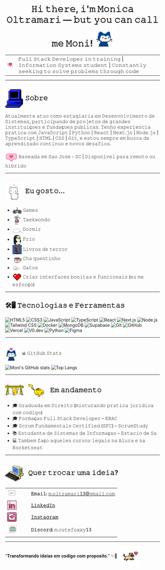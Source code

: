 <h1 align="center">
  𝙷𝚒 𝚝𝚑𝚎𝚛𝚎, 𝚒'𝚖 𝙼𝚘𝚗𝚒𝚌𝚊 𝙾𝚕𝚝𝚛𝚊𝚖𝚊𝚛𝚒 — 𝚋𝚞𝚝 𝚢𝚘𝚞 𝚌𝚊𝚗 𝚌𝚊𝚕𝚕 𝚖𝚎 𝙼𝚘𝚗𝚒!  <img src="https://raw.githubusercontent.com/M-Oltramari/M-Oltramari/main/assets/logo-cat.gif" width="60" />
</h1>


<table align="center">
  <tr>
    <td style="vertical-align: middle;">
      <img src="https://raw.githubusercontent.com/M-Oltramari/M-Oltramari/main/assets/computer-bunny.gif" width="60" />
    </td>
    <td style="padding-left: 10px; vertical-align: middle; font-size: 16px;">
      𝙵𝚞𝚕𝚕 𝚂𝚝𝚊𝚌𝚔 𝙳𝚎𝚟𝚎𝚕𝚘𝚙𝚎𝚛 𝚒𝚗 𝚝𝚛𝚊𝚒𝚗𝚒𝚗𝚐 | 𝙸𝚗𝚏𝚘𝚛𝚖𝚊𝚝𝚒𝚘𝚗 𝚂𝚢𝚜𝚝𝚎𝚖𝚜 𝚜𝚝𝚞𝚍𝚎𝚗𝚝 | 𝙲𝚘𝚗𝚜𝚝𝚊𝚗𝚝𝚕𝚢 𝚜𝚎𝚎𝚔𝚒𝚗𝚐 𝚝𝚘 𝚜𝚘𝚕𝚟𝚎 𝚙𝚛𝚘𝚋𝚕𝚎𝚖𝚜 𝚝𝚑𝚛𝚘𝚞𝚐𝚑 𝚌𝚘𝚍𝚎
    </td>
  </tr>
</table>


---

## <img src="https://raw.githubusercontent.com/M-Oltramari/M-Oltramari/main/assets/computer.gif" width="60" style="vertical-align: middle;" /> 𝚂𝚘𝚋𝚛𝚎

𝙰𝚝𝚞𝚊𝚕𝚖𝚎𝚗𝚝𝚎 𝚊𝚝𝚞𝚘 𝚌𝚘𝚖𝚘 𝚎𝚜𝚝𝚊𝚐𝚒𝚊𝚛𝚒𝚊 𝚎𝚖 𝙳𝚎𝚜𝚎𝚗𝚟𝚘𝚕𝚟𝚒𝚖𝚎𝚗𝚝𝚘 𝚍𝚎 𝚂𝚒𝚜𝚝𝚎𝚖𝚊𝚜, 𝚙𝚊𝚛𝚝𝚒𝚌𝚒𝚙𝚊𝚗𝚍𝚘 𝚍𝚎 𝚙𝚛𝚘𝚓𝚎𝚝𝚘𝚜 𝚍𝚎 𝚐𝚛𝚊𝚗𝚍𝚎𝚜 𝚒𝚗𝚜𝚝𝚒𝚝𝚞𝚒ç𝚘𝚎𝚜 𝚎 𝚏𝚞𝚗𝚍𝚊ç𝚘𝚎𝚜 𝚙𝚞𝚋𝚕𝚒𝚌𝚊𝚜.
𝚃𝚎𝚗𝚑𝚘 𝚎𝚡𝚙𝚎𝚛𝚒𝚎𝚗𝚌𝚒𝚊 𝚙𝚛𝚊𝚝𝚒𝚌𝚊 𝚌𝚘𝚖 𝙹𝚊𝚟𝚊𝚂𝚌𝚛𝚒𝚙𝚝 | 𝙿𝚢𝚝𝚑𝚘𝚗 | 𝚁𝚎𝚊𝚌𝚝 | 𝙽𝚎𝚡𝚝.𝚓𝚜 | 𝙽𝚘𝚍𝚎.𝚓𝚜 | 𝚃𝚢𝚙𝚎𝚂𝚌𝚛𝚒𝚙𝚝 | 𝙷𝚃𝙼𝙻 | 𝙲𝚂𝚂 | 𝙶𝚒𝚝, 𝚎 𝚎𝚜𝚝𝚘𝚞 𝚜𝚎𝚖𝚙𝚛𝚎 𝚎𝚖 𝚋𝚞𝚜𝚌𝚊 𝚍𝚎 𝚊𝚙𝚛𝚎𝚗𝚍𝚒𝚣𝚊𝚍𝚘 𝚌𝚘𝚗𝚝𝚒𝚗𝚞𝚘 𝚎 𝚗𝚘𝚟𝚘𝚜 𝚍𝚎𝚜𝚊𝚏𝚒𝚘𝚜.

<p>
  <img src="https://raw.githubusercontent.com/M-Oltramari/M-Oltramari/main/assets/heart-baloom.gif" width="40" style="vertical-align: middle;" />
  𝙱𝚊𝚜𝚎𝚊𝚍𝚊 𝚎𝚖 𝚂𝚊𝚘 𝙹𝚘𝚜𝚎 - 𝚂𝙲 | 𝙳𝚒𝚜𝚙𝚘𝚗𝚒𝚟𝚎𝚕 𝚙𝚊𝚛𝚊 𝚛𝚎𝚖𝚘𝚝𝚘 𝚘𝚞 𝚑𝚒𝚋𝚛𝚒𝚍𝚘
</p>

---

<h2>
  <img src="https://raw.githubusercontent.com/M-Oltramari/M-Oltramari/main/assets/cat-heart-white.gif" width="60" style="vertical-align: middle;" />
  𝙴𝚞 𝚐𝚘𝚜𝚝𝚘...
</h2>

<ul>
  <li><img src="https://raw.githubusercontent.com/M-Oltramari/M-Oltramari/main/assets/game.gif" width="30" style="vertical-align: middle;" /> 𝙶𝚊𝚖𝚎𝚜

</li>
   <li><img src="https://raw.githubusercontent.com/M-Oltramari/M-Oltramari/main/assets/chun-taek-2.gif" width="30" style="vertical-align: middle;" /> 𝚃𝚊𝚎𝚔𝚠𝚘𝚗𝚍𝚘
</li>
  <li><img src="https://raw.githubusercontent.com/M-Oltramari/M-Oltramari/main/assets/sleep-cat.gif" width="30" style="vertical-align: middle;" /> 𝙳𝚘𝚛𝚖𝚒𝚛</li>
  <li><img src="https://raw.githubusercontent.com/M-Oltramari/M-Oltramari/main/assets/gunter.gif" width="30" style="vertical-align: middle;" /> 𝙵𝚛𝚒𝚘</li>
  <li><img src="https://raw.githubusercontent.com/M-Oltramari/M-Oltramari/main/assets/book.gif" width="30" style="vertical-align: middle;" /> 𝙻𝚒𝚟𝚛𝚘𝚜 𝚍𝚎 𝚝𝚎𝚛𝚛𝚘𝚛</li>
  <li><img src="https://raw.githubusercontent.com/M-Oltramari/M-Oltramari/main/assets/coffee-pixel.gif" width="30" style="vertical-align: middle;" /> 𝙲𝚑𝚊 𝚚𝚞𝚎𝚗𝚝𝚒𝚗𝚑𝚘</li>
  <li><img src="https://raw.githubusercontent.com/M-Oltramari/M-Oltramari/main/assets/cat-heart-1-white.gif" width="30" style="vertical-align: middle;" /> 𝙶𝚊𝚝𝚘𝚜</li>
  <li><img src="https://raw.githubusercontent.com/M-Oltramari/M-Oltramari/main/assets/pixel-heart.gif" width="30" style="vertical-align: middle;" /> 𝙲𝚛𝚒𝚊𝚛 𝚒𝚗𝚝𝚎𝚛𝚏𝚊𝚌𝚎𝚜 𝚋𝚘𝚗𝚒𝚝𝚊𝚜 𝚎 𝚏𝚞𝚗𝚌𝚒𝚘𝚗𝚊𝚒𝚜 (𝚎𝚞 𝚖𝚎 𝚎𝚜𝚏𝚘𝚛ç𝚘)</li>
</ul>


---

## 🛠️🖥️ 𝚃𝚎𝚌𝚗𝚘𝚕𝚘𝚐𝚒𝚊𝚜 𝚎 𝙵𝚎𝚛𝚛𝚊𝚖𝚎𝚗𝚝𝚊𝚜

![HTML5](https://img.shields.io/badge/HTML5-%23E34F26?style=for-the-badge&logo=html5&logoColor=white)
![CSS3](https://img.shields.io/badge/CSS3-%231572B6?style=for-the-badge&logo=css3&logoColor=white)
![JavaScript](https://img.shields.io/badge/JS-%23F7DF1E?style=for-the-badge&logo=javascript&logoColor=black)
![TypeScript](https://img.shields.io/badge/TS-%233178C6?style=for-the-badge&logo=typescript&logoColor=white)
![React](https://img.shields.io/badge/React-%2361DAFB?style=for-the-badge&logo=react&logoColor=white)
![Next.js](https://img.shields.io/badge/Next.js-%23000000?style=for-the-badge&logo=next.js&logoColor=white)
![Node.js](https://img.shields.io/badge/Node.js-%23339933?style=for-the-badge&logo=node.js&logoColor=white)
![Tailwind CSS](https://img.shields.io/badge/Tailwind-%2338B2AC?style=for-the-badge&logo=tailwind-css&logoColor=white)
![Docker](https://img.shields.io/badge/Docker-%232496ED?style=for-the-badge&logo=docker&logoColor=white)
![MongoDB](https://img.shields.io/badge/MongoDB-%2347A248?style=for-the-badge&logo=mongodb&logoColor=white)
![Supabase](https://img.shields.io/badge/Supabase-%2300E091?style=for-the-badge&logo=supabase&logoColor=white)
![Git](https://img.shields.io/badge/Git-%23F05032?style=for-the-badge&logo=git&logoColor=white)
![GitHub](https://img.shields.io/badge/GitHub-%23181717?style=for-the-badge&logo=github&logoColor=white)
![Vercel](https://img.shields.io/badge/Vercel-%23000000?style=for-the-badge&logo=vercel&logoColor=white)
![V0.dev](https://img.shields.io/badge/V0.dev-%23000000?style=for-the-badge&logo=data:image/svg+xml;base64,PHN2ZyB4bWxucz0naHR0cDovL3d3dy53My5vcmcvMjAwMC9zdmcnIHZpZXdCb3g9JzAgMCAzMiAzMic+PHBhdGggZD0nTTI2Ljc3IDBIMTYuNzhsLTMuMjQgNS41TDUuMjQgMCAwIDguMjdMNi42MSAxNmwtNi42MSA3LjczTDcuNTMgMzIgMTYuNzggMjQuMjIgMjUuOTIgMzIgMzIgMjMuNzMgMjUuNCAxNiAzMiA4LjI3TDI2Ljc3IDAnIGZpbGw9JyNmZmYnLz48L3N2Zz4=&logoColor=white)
![Python](https://img.shields.io/badge/Python-%233776AB?style=for-the-badge&logo=python&logoColor=white)
![Figma](https://img.shields.io/badge/Figma-%23F24E1E?style=for-the-badge&logo=figma&logoColor=white)



---

## <h2>
  <img src="https://raw.githubusercontent.com/M-Oltramari/M-Oltramari/main/assets/logo-catlover.gif"
       width="40"
       style="vertical-align: middle; margin-right: 10px;" />
  📊 𝙶𝚒𝚝𝙷𝚞𝚋 𝚂𝚝𝚊𝚝𝚜
</h2>


![Moni's GitHub stats](https://github-readme-stats.vercel.app/api?username=M-Oltramari&show_icons=true&theme=radical)
![Top Langs](https://github-readme-stats.vercel.app/api/top-langs/?username=M-Oltramari&layout=compact&theme=radical)

---

##

<h2>
  <img src="https://raw.githubusercontent.com/M-Oltramari/M-Oltramari/main/assets/pikachu-constru.gif" width="60" style="vertical-align: middle; margin-right: 8px;" />
  <img src="https://raw.githubusercontent.com/M-Oltramari/M-Oltramari/main/assets/pikachu.gif" width="60" style="vertical-align: middle; margin-right: 8px;" />
  𝙴𝚖 𝚊𝚗𝚍𝚊𝚖𝚎𝚗𝚝𝚘
</h2>

<ul>
  <li>🎓 𝙶𝚛𝚊𝚍𝚞𝚊𝚍𝚊 𝚎𝚖 𝙳𝚒𝚛𝚎𝚒𝚝𝚘 (𝚖𝚒𝚜𝚝𝚞𝚛𝚊𝚗𝚍𝚘 𝚙𝚛𝚊𝚝𝚒𝚌𝚊 𝚓𝚞𝚛𝚒𝚍𝚒𝚌𝚊 𝚌𝚘𝚖 𝚌𝚘𝚍𝚒𝚐𝚘)</li>
  <li>🎓 𝙵𝚘𝚛𝚖𝚊ç𝚊𝚘 𝙵𝚞𝚕𝚕 𝚂𝚝𝚊𝚌𝚔 𝙳𝚎𝚟𝚎𝚕𝚘𝚙𝚎𝚛 – 𝙴𝙱𝙰𝙲</li>
  <li>🎓 𝚂𝚌𝚛𝚞𝚖 𝙵𝚞𝚗𝚍𝚊𝚖𝚎𝚗𝚝𝚊𝚕𝚜 𝙲𝚎𝚛𝚝𝚒𝚏𝚒𝚎𝚍 (𝚂𝙵𝙲) – 𝚂𝚌𝚛𝚞𝚖𝚂𝚝𝚞𝚍𝚢</li>
  <li>📚 𝙴𝚜𝚝𝚞𝚍𝚊𝚗𝚝𝚎 𝚍𝚎 𝚂𝚒𝚜𝚝𝚎𝚖𝚊𝚜 𝚍𝚎 𝙸𝚗𝚏𝚘𝚛𝚖𝚊ç𝚊𝚘 – 𝙴𝚜𝚝𝚊𝚌𝚒𝚘 𝚍𝚎 𝚂𝚊</li>
  <li>💻 𝚃𝚊𝚖𝚋𝚎𝚖 𝚏𝚊ç𝚘 𝚊𝚚𝚞𝚎𝚕𝚎𝚜 𝚌𝚞𝚛𝚜𝚘𝚜 𝚕𝚎𝚐𝚊𝚒𝚜 𝚗𝚊 𝙰𝚕𝚞𝚛𝚊 𝚎 𝚗𝚊 𝚁𝚘𝚌𝚔𝚎𝚝𝚜𝚎𝚊𝚝
</li>
</ul>


---

##

<h2>
  <img src="https://raw.githubusercontent.com/M-Oltramari/M-Oltramari/main/assets/computer-lover.gif"
       width="60"
       style="vertical-align: middle; margin-right: 10px;" />
  𝚀𝚞𝚎𝚛 𝚝𝚛𝚘𝚌𝚊𝚛 𝚞𝚖𝚊 𝚒𝚍𝚎𝚒𝚊?
</h2>

<table>
  <tr>
    <td style="width: 60px; vertical-align: middle; padding-right: 10px;">
      <img src="https://raw.githubusercontent.com/M-Oltramari/M-Oltramari/main/assets/mail.gif" width="30" />
    </td>
    <td style="vertical-align: middle;">
      <strong>𝙴𝚖𝚊𝚒𝚕:</strong> <a href="mailto:m.oltramari13@gmail.com">𝚖.𝚘𝚕𝚝𝚛𝚊𝚖𝚊𝚛𝚒13@𝚐𝚖𝚊𝚒𝚕.𝚌𝚘𝚖</a>
    </td>
  </tr>

  <tr>
    <td style="width: 60px; vertical-align: middle; padding-right: 10px;">
      <img src="https://raw.githubusercontent.com/M-Oltramari/M-Oltramari/main/assets/link.svg" width="30" />
    </td>
    <td style="vertical-align: middle;">
      <strong><a href="https://www.linkedin.com/in/m-oltramari" target="_blank">𝙻𝚒𝚗𝚔𝚎𝚍𝙸𝚗</a></strong>
    </td>
  </tr>

  <tr>
    <td style="width: 60px; vertical-align: middle; padding-right: 10px;">
      <img src="https://raw.githubusercontent.com/M-Oltramari/M-Oltramari/main/assets/insta.svg" width="30" />
    </td>
    <td style="vertical-align: middle;">
      <strong><a href="https://www.instagram.com/heey.monica" target="_blank">𝙸𝚗𝚜𝚝𝚊𝚐𝚛𝚊𝚖
</a></strong>
    </td>
  </tr>

  <tr>
    <td style="width: 60px; vertical-align: middle; padding-right: 10px;">
      <a href="https://discord.com/users/785674232625364992" target="_blank">
        <img src="https://raw.githubusercontent.com/M-Oltramari/M-Oltramari/main/assets/Disc.svg" width="35" />
      </a>
    </td>
    <td style="vertical-align: middle;">
      <strong>𝙳𝚒𝚜𝚌𝚘𝚛𝚍:</strong> 𝚖.𝚌𝚞𝚝𝚎𝚏𝚘𝚡𝚡𝚢13
    </td>
  </tr>
</table>


---
<p style="line-height: 1; display: flex; align-items: center;">
  “𝐓𝐫𝐚𝐧𝐬𝐟𝐨𝐫𝐦𝐚𝐧𝐝𝐨 𝐢𝐝𝐞𝐢𝐚𝐬 𝐞𝐦 𝐜𝐨𝐝𝐢𝐠𝐨 𝐜𝐨𝐦 𝐩𝐫𝐨𝐩𝐨𝐬𝐢𝐭𝐨.”
 ✨🧁
  <img src="https://raw.githubusercontent.com/M-Oltramari/M-Oltramari/main/assets/siames-.png"
       width="65"
       style="margin-left: 8px;" />
</p>


